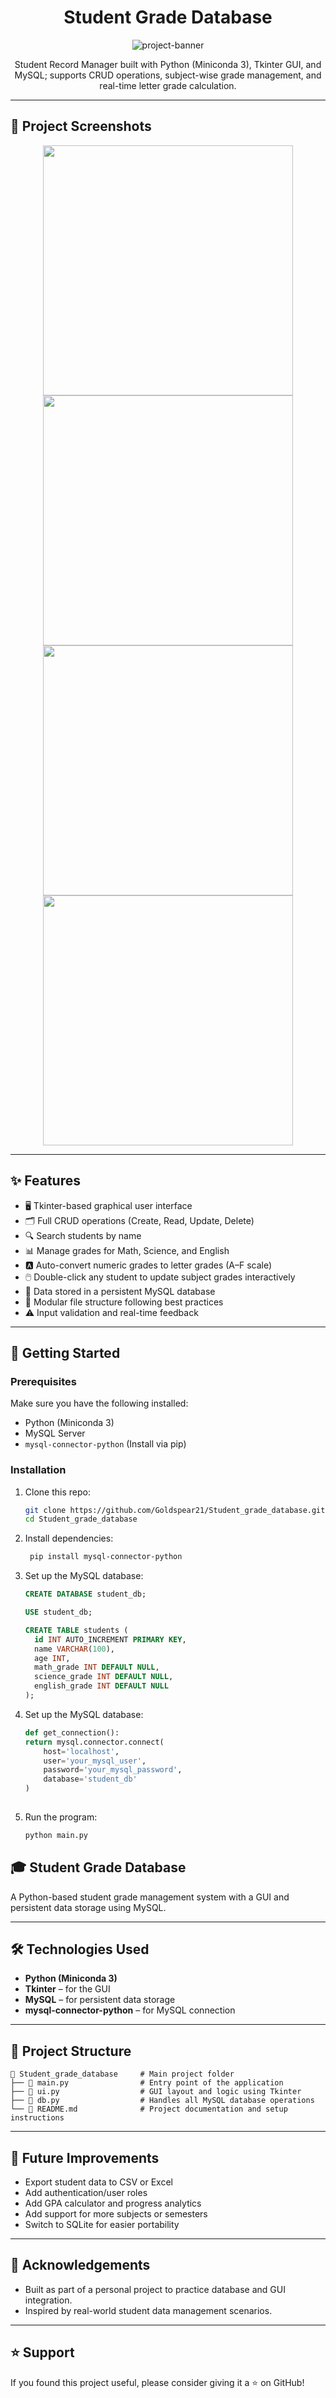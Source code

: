 <h1 align="center" id="title">Student Grade Database</h1>

<p align="center">
  <img src="https://socialify.git.ci/Goldspear21/Student_grade_database/image?language=1&name=1&owner=1&stargazers=1&theme=Dark" alt="project-banner">
</p>

<p align="center" id="description">
  Student Record Manager built with Python (Miniconda 3), Tkinter GUI, and MySQL; supports CRUD operations, subject-wise grade management, and real-time letter grade calculation.
</p>

---

## 📸 Project Screenshots

<p align="center">
  <img src="https://res.cloudinary.com/dfio7wdjh/image/upload/v1747045984/Screenshot_2025-05-12_143121_ypsmrt.png" width="400"/>
  <img src="https://res.cloudinary.com/dfio7wdjh/image/upload/v1747045985/Screenshot_2025-05-12_143149_wybdna.png" width="400"/>
  <img src="https://res.cloudinary.com/dfio7wdjh/image/upload/v1747045984/Screenshot_2025-05-12_143201_hf6nu9.png" width="400"/>
  <img src="https://res.cloudinary.com/dfio7wdjh/image/upload/v1747045984/Screenshot_2025-05-12_143231_rntfbi.png" width="400"/>
</p>

---

## ✨ Features

- 🖥️ Tkinter-based graphical user interface
- 🗂️ Full CRUD operations (Create, Read, Update, Delete)
- 🔍 Search students by name
- 📊 Manage grades for Math, Science, and English
- 🅰️ Auto-convert numeric grades to letter grades (A–F scale)
- 🖱️ Double-click any student to update subject grades interactively
- 💾 Data stored in a persistent MySQL database
- 📐 Modular file structure following best practices
- ⚠️ Input validation and real-time feedback

---

## 🚀 Getting Started

### Prerequisites

Make sure you have the following installed:

- Python (Miniconda 3)
- MySQL Server
- `mysql-connector-python` (Install via pip)

### Installation

1. Clone this repo:
   ```bash
   git clone https://github.com/Goldspear21/Student_grade_database.git
   cd Student_grade_database
2. Install dependencies:
   ```bash
    pip install mysql-connector-python

3. Set up the MySQL database:
    ```sql
    CREATE DATABASE student_db;

    USE student_db;

    CREATE TABLE students (
      id INT AUTO_INCREMENT PRIMARY KEY,
      name VARCHAR(100),
      age INT,
      math_grade INT DEFAULT NULL,
      science_grade INT DEFAULT NULL,
      english_grade INT DEFAULT NULL
    );
 3. Set up the MySQL database:
    ```python
    def get_connection():
    return mysql.connector.connect(
        host='localhost',
        user='your_mysql_user',
        password='your_mysql_password',
        database='student_db'
    )
  
  4. Run the program:
     ```bash
     python main.py

## 🎓 Student Grade Database

A Python-based student grade management system with a GUI and persistent data storage using MySQL.

---

## 🛠️ Technologies Used

- **Python (Miniconda 3)**
- **Tkinter** – for the GUI
- **MySQL** – for persistent data storage
- **mysql-connector-python** – for MySQL connection

---

## 📁 Project Structure
```
📁 Student_grade_database     # Main project folder
├── 📄 main.py                # Entry point of the application
├── 📄 ui.py                  # GUI layout and logic using Tkinter
├── 📄 db.py                  # Handles all MySQL database operations
└── 📄 README.md              # Project documentation and setup instructions
```

---

## 🧠 Future Improvements

- Export student data to CSV or Excel
- Add authentication/user roles
- Add GPA calculator and progress analytics
- Add support for more subjects or semesters
- Switch to SQLite for easier portability

---

## 🙌 Acknowledgements

- Built as part of a personal project to practice database and GUI integration.
- Inspired by real-world student data management scenarios.

---

## ⭐ Support

If you found this project useful, please consider giving it a ⭐ on GitHub!



   



